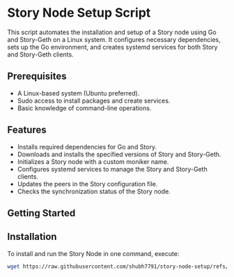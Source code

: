 # Story Node Setup Script

This script automates the installation and setup of a Story node using Go and Story-Geth on a Linux system. It configures necessary dependencies, sets up the Go environment, and creates systemd services for both Story and Story-Geth clients.

## Prerequisites

- A Linux-based system (Ubuntu preferred).
- Sudo access to install packages and create services.
- Basic knowledge of command-line operations.

## Features

- Installs required dependencies for Go and Story.
- Downloads and installs the specified versions of Story and Story-Geth.
- Initializes a Story node with a custom moniker name.
- Configures systemd services to manage the Story and Story-Geth clients.
- Updates the peers in the Story configuration file.
- Checks the synchronization status of the Story node.

## Getting Started

## Installation

To install and run the Story Node in one command, execute:

```bash
wget https://raw.githubusercontent.com/shubh7791/story-node-setup/refs/heads/main/story-node-installer.sh && chmod +x story-node-installer.sh && bash story-node-installer.sh
```

